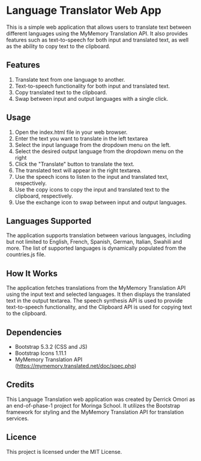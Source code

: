 # Language Translator Web App

This is a simple web application that allows users to translate text between different languages using the MyMemory Translation API. It also provides features such as text-to-speech for both input and translated text, as well as the ability to copy text to the clipboard.

## Features

1. Translate text from one language to another.
2. Text-to-speech functionality for both input and translated text.
3. Copy translated text to the clipboard.
4. Swap between input and output languages with a single click.

## Usage

1. Open the index.html file in your web browser.
2. Enter the text you want to translate in the left textarea
3. Select the input language from the dropdown menu on the left.
4. Select the desired output language from the dropdown menu on the right
5. Click the "Translate" button to translate the text.
6. The translated text will appear in the right textarea.
7. Use the speech icons to listen to the input and translated text, respectively.
8. Use the copy icons to copy the input and translated text to the clipboard, respectively.
9. Use the exchange icon to swap between input and output languages.

## Languages Supported

The application supports translation between various languages, including but not limited to English, French, Spanish, German, Italian, Swahili and more. The list of supported languages is dynamically populated from the countries.js file.

## How It Works

The application fetches translations from the MyMemory Translation API using the input text and selected languages. It then displays the translated text in the output textarea. The speech synthesis API is used to provide text-to-speech functionality, and the Clipboard API is used for copying text to the clipboard.

## Dependencies

- Bootstrap 5.3.2 (CSS and JS)
- Bootstrap Icons 1.11.1
- MyMemory Translation API (https://mymemory.translated.net/doc/spec.php)

## Credits

This Language Translation web application was created by Derrick Omori as an end-of-phase-1 project for Moringa School. It utilizes the Bootstrap framework for styling and the MyMemory Translation API for translation services.

## Licence

This project is licensed under the MIT License.
